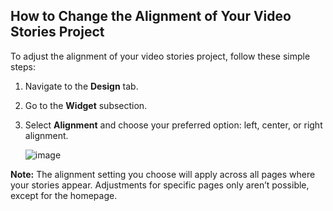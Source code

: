## How to Change the Alignment of Your Video Stories Project

To adjust the alignment of your video stories project, follow these simple steps:

1. Navigate to the **Design** tab.

2. Go to the **Widget** subsection.

3. Select **Alignment** and choose your preferred option: left, center, or right alignment.

   ![image](https://github.com/user-attachments/assets/93bf5fd4-8d65-4f29-a2e1-0c99e76ff7d1)

**Note:** The alignment setting you choose will apply across all pages where your stories appear. Adjustments for specific pages only aren’t possible, except for the homepage.
